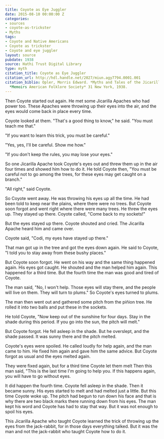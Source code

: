 ```yaml
---
title: Coyote as Eye Juggler
date: 2015-08-10 00:00:00 Z
categories:
- sources
- coyote-as-trickster
- Myths
tags:
- Coyote and Native Americans
- Coyote as trickster
- Coyote and eye juggler
layout: source
pubdate: 1938
source: Hathi Trust Digital Library
type: myth
citation_title: Coyote as Eye Juggler
citation_url: http://hdl.handle.net/2027/miun.agy7794.0001.001
citation_biblio: Opler, Morris Edward. *Myths and Tales of the Jicarilla Apache Indians.*
  *Memoirs American Folklore Society* 31 New York, 1938.
---
```


Then Coyote started out again. He met some Jicarilla Apaches who had power too. These Apaches were throwing up their eyes into the air, and the eyes would come back in place every time.

Coyote looked at them. "That's a good thing to know," he said. "You must teach me that."

"If you want to learn this trick, you must be careful." 

"Yes, yes, I'll be careful. Show me how."

"If you don't keep the rules, you may lose your eyes."

So one Jicarilla Apache took Coyote's eyes out and threw them up in the air four times and showed him how to do it.
He told Coyote then, "You must be careful not to go among the trees, for these eyes may get caught on a branch."

"All right," said Coyote.

So Coyote went away. He was throwing his eyes up all the time. He had been told to keep near the plains, where there were no trees. But Coyote soon forgot and went right where there were many trees.  He threw the eyes up.  They stayed up there.
Coyote called, "Come back to my sockets!"

But the eyes stayed up there.  Coyote shouted and cried. The Jicarilla Apache heard him and came over.

Coyote said, "Codi, my eyes have stayed up there."

That man got up in the tree and got the eyes down again.  He said to Coyote, "I told you to stay away from these bushy places."

But Coyote soon forgot.  He went on his way and the same thing happened again. His eyes got caught. He shouted and the man helped him again. This happened for a third time.  But the fourth time the man was good and tired of Coyote.

The man said, "No, I won't help. Those eyes will stay there, and the people will live on them.  They will turn to plums." So Coyote's eyes turned to plums.

The man then went out and gathered some pitch from the piñion tree.  He rolled it into two balls and put these in the sockets.

He told Coyote, "Now keep out of the sunshine for four days. Stay in the shade during this period. If you go into the sun, the pitch will melt."

But Coyote forgot. He fell asleep in the shade. But he overslept, and the shade passed.  It was sunny there and the pitch melted.

Coyote's eyes were spoiled. He called loudly for help again, and the man came to him.  He fixed him again and gave him the same advice.  But Coyote forgot as usual and the eyes melted again. 

They were fixed again, but for a third time Coyote let them melt Then this man said, "This is the last time I'm going to help you. If this happens again, you will have to go without eyes. 

It did happen the fourth time. Coyote fell asleep in the shade. Then it became sunny. His eyes started to melt and had melted just a little. But this time Coyote woke up.  The pitch had begun to run down his face and that is why there are two black marks there running down from his eyes. The man kept his word and Coyote has had to stay that way. But it was not enough to spoil his eyes.

This Jicarilla Apache who taught Coyote learned the trick of throwing up the eyes from the jack-rabbit, for in those days everything talked. But it was the man and not the jack-rabbit who taught Coyote how to do it.
